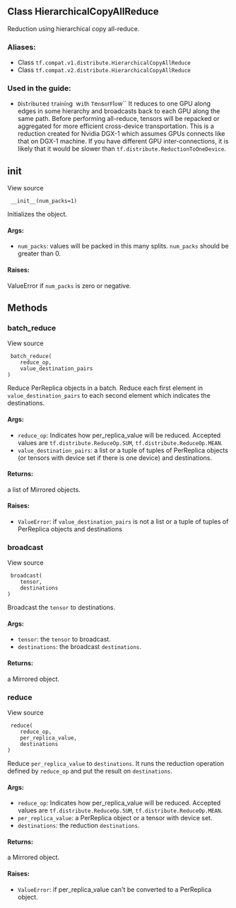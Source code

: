 ## Class HierarchicalCopyAllReduce
Reduction using hierarchical copy all-reduce.
### Aliases:
- Class `tf.compat.v1.distribute.HierarchicalCopyAllReduce`
- Class `tf.compat.v2.distribute.HierarchicalCopyAllReduce`
### Used in the guide:
- ``D``i``s``t``r``i``b``u``t``e``d`` ``t``r``a``i``n``i``n``g`` ``w``i``t``h`` ``T``e``n``s``o``r``F``l``o``w``
It reduces to one GPU along edges in some hierarchy and broadcasts back to each GPU along the same path. Before performing all-reduce, tensors will be repacked or aggregated for more efficient cross-device transportation.
This is a reduction created for Nvidia DGX-1 which assumes GPUs connects like that on DGX-1 machine. If you have different GPU inter-connections, it is likely that it would be slower than `tf.distribute.ReductionToOneDevice`.
## __init__
View source

```
 __init__(num_packs=1)
```
Initializes the object.
#### Args:
- `num_packs`: values will be packed in this many splits. `num_packs` should be greater than 0.
#### Raises:
ValueError if `num_packs` is zero or negative.
## Methods
### batch_reduce
View source

```
 batch_reduce(
    reduce_op,
    value_destination_pairs
)
```
Reduce PerReplica objects in a batch.
Reduce each first element in `value_destination_pairs` to each second element which indicates the destinations.
#### Args:
- `reduce_op`: Indicates how per_replica_value will be reduced. Accepted values are `tf.distribute.ReduceOp.SUM`, `tf.distribute.ReduceOp.MEAN`.
- `value_destination_pairs`: a list or a tuple of tuples of PerReplica objects (or tensors with device set if there is one device) and destinations.
#### Returns:
a list of Mirrored objects.
#### Raises:
- `ValueError`: if `value_destination_pairs` is not a list or a tuple of tuples of PerReplica objects and destinations
### broadcast
View source

```
 broadcast(
    tensor,
    destinations
)
```
Broadcast the `tensor` to destinations.
#### Args:
- `tensor`: the `tensor` to broadcast.
- `destinations`: the broadcast `destinations`.
#### Returns:
a Mirrored object.
### reduce
View source

```
 reduce(
    reduce_op,
    per_replica_value,
    destinations
)
```
Reduce `per_replica_value` to `destinations`.
It runs the reduction operation defined by `reduce_op` and put the result on `destinations`.
#### Args:
- `reduce_op`: Indicates how per_replica_value will be reduced. Accepted values are `tf.distribute.ReduceOp.SUM`, `tf.distribute.ReduceOp.MEAN`.
- `per_replica_value`: a PerReplica object or a tensor with device set.
- `destinations`: the reduction `destinations`.
#### Returns:
a Mirrored object.
#### Raises:
- `ValueError`: if per_replica_value can't be converted to a PerReplica object.
